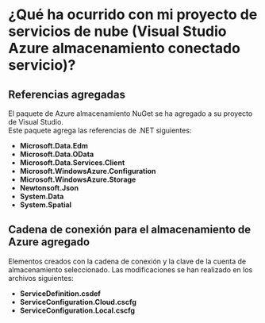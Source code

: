 <properties
    pageTitle="¿Qué ha ocurrido con mi proyecto de servicio de nube? | Microsoft Azure | Servicios visuales Studio conectado"
    description="Describe lo que sucede en un proyecto de servicios de nube después de conectarse a una cuenta de almacenamiento de Azure mediante Visual Studio conectado servicios"
    services="storage"
    documentationCenter=""
    authors="TomArcher"
    manager="douge"
    editor=""/>

<tags
    ms.service="storage"
    ms.workload="web"
    ms.tgt_pltfrm="vs-what-happened"
    ms.devlang="na"
    ms.topic="article"
    ms.date="08/15/2016"
    ms.author="tarcher"/>

# <a name="what-happened-to-my-cloud-services-project-visual-studio-azure-storage-connected-service"></a>¿Qué ha ocurrido con mi proyecto de servicios de nube (Visual Studio Azure almacenamiento conectado servicio)?

## <a name="references-added"></a>Referencias agregadas

El paquete de Azure almacenamiento NuGet se ha agregado a su proyecto de Visual Studio.  
Este paquete agrega las referencias de .NET siguientes:

- **Microsoft.Data.Edm**
- **Microsoft.Data.OData**
- **Microsoft.Data.Services.Client**
- **Microsoft.WindowsAzure.Configuration**
- **Microsoft.WindowsAzure.Storage**
- **Newtonsoft.Json**
- **System.Data**
- **System.Spatial**

## <a name="connection-string-for-azure-storage-added"></a>Cadena de conexión para el almacenamiento de Azure agregado
Elementos creados con la cadena de conexión y la clave de la cuenta de almacenamiento seleccionado. Las modificaciones se han realizado en los archivos siguientes:

- **ServiceDefinition.csdef**
- **ServiceConfiguration.Cloud.cscfg**
- **ServiceConfiguration.Local.cscfg**
